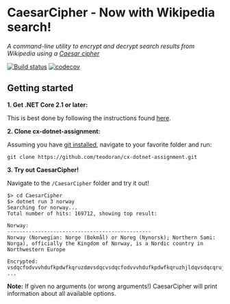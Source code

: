 CaesarCipher - Now with Wikipedia search!
=========================================
_A command-line utility to encrypt and decrypt search results from Wikipedia using a [Caesar cipher](https://en.wikipedia.org/wiki/Caesar_cipher)_

[![Build status](https://ci.appveyor.com/api/projects/status/vr4n6bapgjl5l271/branch/master?svg=true)](https://ci.appveyor.com/project/teodoran/wiki-caesar-cipher/branch/master) [![codecov](https://codecov.io/gh/teodoran/wiki-caesar-cipher/branch/master/graph/badge.svg)](https://codecov.io/gh/teodoran/wiki-caesar-cipher)

Getting started
---------------

__1. Get .NET Core 2.1 or later:__

This is best done by following the instructions found [here](https://www.microsoft.com/net/download/dotnet-core/2.1).

__2. Clone cx-dotnet-assignment:__

Assuming you have [git installed](https://git-scm.com/book/en/v2/Getting-Started-Installing-Git), navigate to your favorite folder and run:

```
git clone https://github.com/teodoran/cx-dotnet-assignment.git
```

__3. Try out CaesarCipher!__

Navigate to the `/CaesarCipher` folder and try it out!

```
$> cd CaesarCipher
$> dotnet run 3 norway
Searching for norway...
Total number of hits: 169712, showing top result:

Norway:
-----------------------------------------------
Norway (Norwegian: Norge (Bokmål) or Noreg (Nynorsk); Northern Sami: Norga), officially the Kingdom of Norway, is a Nordic country in Northwestern Europe

Encrypted:
vsdqcfodvvvhdufkpdwfkqruzdøvsdqcvsdqcfodvvvhdufkpdwfkqruzhjldqvsdqcqrujhcernpbocrucqruhjcqøqruvncqruwkhuqcvdplcqrujdcriilfldooøcwkhcnlqjgrpcricvsdqcfodvvvhdufkpdwfkqruzdøvsdqclvcdcqruglfcfrxqwuøclqcqruwkzhvwhuqchxursh
...
```

__Note:__ If given no arguments (or wrong arguments!) CaesarCipher will print information about all available options.
